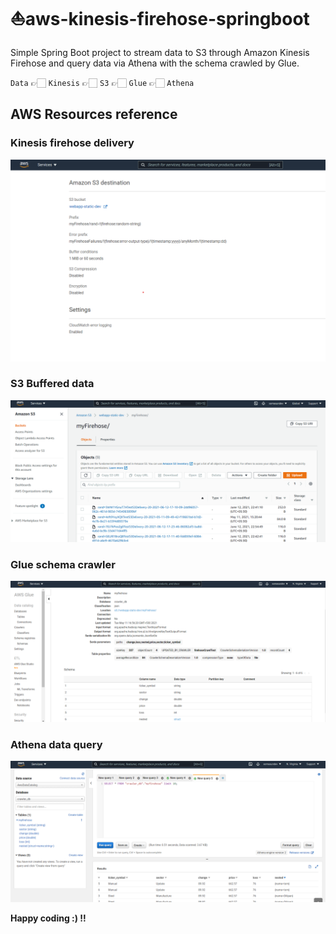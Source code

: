 # ⛵️aws-kinesis-firehose-springboot
Simple Spring Boot project to stream data to S3 through Amazon Kinesis Firehose and query data via Athena with the schema crawled by Glue.

`Data` 👉🏻 `Kinesis` 👉🏻 `S3` 👉🏻 `Glue` 👉🏻 `Athena`

## AWS Resources reference
### Kinesis firehose delivery
![Kinesis firehose delivery](https://raw.githubusercontent.com/tamdilip/aws-kinesis-firehose-springboot/main/src/main/resources/images/kinesis-s3.png)
### S3 Buffered data
![Kinesis firehose delivery](https://raw.githubusercontent.com/tamdilip/aws-kinesis-firehose-springboot/main/src/main/resources/images/s3.png)
### Glue schema crawler
![Kinesis firehose delivery](https://raw.githubusercontent.com/tamdilip/aws-kinesis-firehose-springboot/main/src/main/resources/images/Glue.png)
### Athena data query
![Kinesis firehose delivery](https://raw.githubusercontent.com/tamdilip/aws-kinesis-firehose-springboot/main/src/main/resources/images/Athena.png)

**Happy coding :) !!**
